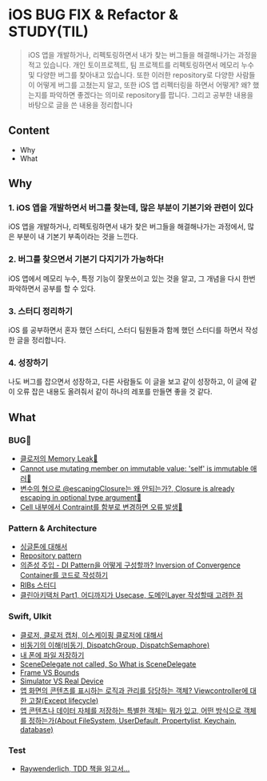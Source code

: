 # iOS BUG FIX & Refactor & STUDY(TIL)

> iOS 앱을 개발하거나, 리펙토링하면서 내가 찾는 버그들을 해결해나가는 과정을 적고 있습니다. 개인 토이프로젝트, 팀 프로젝트를 리펙토링하면서 메모리 누수 및 다양한 버그를 찾아내고 있습니다. 또한 이러한 repository로 다양한 사람들이 어떻게 버그를 고쳤는지 알고, 또한 iOS 앱 리펙터링을 하면서 어떻게? 왜? 했는지를 파악하면 좋겠다는 의미로 repository를 팝니다.
> 그리고 공부한 내용을 바탕으로 글을 쓴 내용을 정리합니다

## Content

- Why
- What

## Why

### 1. iOS 앱을 개발하면서 버그를 찾는데, 많은 부분이 기본기와 관련이 있다

iOS 앱을 개발하거나, 리펙토링하면서 내가 찾은 버그들을 해결해나가는 과정에서, 많은 부분이 내 기본기 부족이라는 것을 느낀다. 


### 2. 버그를 찾으면서 기본기 다지기가 가능하다!

iOS 앱에서 메모리 누수, 특정 기능이 잘못쓰이고 있는 것을 알고, 그 개념을 다시 한번 파악하면서 공부를 할 수 있다.

### 3. 스터디 정리하기

iOS 를 공부하면서 혼자 했던 스터디, 스터디 팀원들과 함께 했던 스터디를 하면서 작성한 글을 정리합니다.

### 4. 성장하기

나도 버그를 잡으면서 성장하고, 다른 사람들도 이 글을 보고 같이 성장하고, 이 글에 같이 오류 잡은 내용도 올려줘서 같이 하나의 레포를 만들면 좋을 것 같다.

## What
### BUG🐛
- [클로저의 Memory Leak🚨](https://guttural-tumble-39b.notion.site/Memory-Leak-7546ddb167b541d7b5c02d97f6cdec64)
- [Cannot use mutating member on immutable value: 'self' is immutable 애러🚨](https://guttural-tumble-39b.notion.site/Cannot-use-mutating-member-on-immutable-value-self-is-immutable-6f9ed1a7705746818c4a8c43bd1d9a85)
- [변수의 형으로 @escapingClosure는 왜 안되는가?, Closure is already escaping in optional type argument🚨](https://guttural-tumble-39b.notion.site/Closure-is-already-escaping-in-optional-type-argument-6ad748c18b1047769171af8fb451372e)
- [Cell 내부에서 Contraint를 함부로 변경하면 오류 발생🚨](https://guttural-tumble-39b.notion.site/Cell-Constraint-279b1e4c163946b5849fee2665fe5fef)


### Pattern & Architecture
- [싱글톤에 대해서](https://github.com/pastapeter/Studying_iOS/tree/master/%EB%AC%B8%EB%B2%95/singleton)
- [Repository pattern](https://github.com/Moms-Touch/MVVM_STUDY/blob/main/Document/Repository%20Pattern.md)
- [의존성 주입 - DI Pattern을 어떻게 구성할까? Inversion of Convergence Container를 코드로 작성하기](https://github.com/pastapeter/iOS-BUG-FIX-STUDY/blob/master/%EC%9D%98%EC%A1%B4%EC%84%B1%20%EC%A3%BC%EC%9E%85/Objects%20%26%20Their%20Dependencies.md)
- [RIBs 스터디](https://github.com/pastapeter/RIBsTutorial)
- [클린아키택처 Part1, 어디까지가 Usecase, 도메인Layer 작성할때 고려한 점](https://github.com/pastapeter/iOS-BUG-FIX-STUDY-TIL-/blob/master/CleanArchitecture/CleanArchitecture_part1.md)



### Swift, UIkit
- [클로저, 클로저 캡처, 이스케이핑 클로저에 대해서](https://github.com/pastapeter/Studying_iOS/tree/master/%EB%AC%B8%EB%B2%95/closure)
- [비동기의 이해(비동기, DispatchGroup, DispatchSemaphore)](https://github.com/pastapeter/Studying_iOS/tree/master/BankManager_concurrency) 
- [내 폰에 파일 저장하기](https://guttural-tumble-39b.notion.site/ac11a000551d45ec97acd9a4ecea970d)
- [SceneDelegate not called, So What is SceneDelegate](https://github.com/pastapeter/iOS-BUG-FIX-STUDY-TIL-/blob/master/SceneDelegate%20not%20called.md)
- [Frame VS Bounds](https://guttural-tumble-39b.notion.site/Bounds-Frame-b242b5848c48499db9d8c5521db9fd4b)
- [Simulator VS Real Device](https://guttural-tumble-39b.notion.site/29d7405c75cb4d3d9f9b7f3e944a965b)
- [앱 화면의 콘텐츠를 표시하는 로직과 관리를 담당하는 객체? Viewcontroller에 대한 고찰(Except lifecycle)](https://guttural-tumble-39b.notion.site/ViewController-87943b7be2eb41aabc7d92b0a5c0955e)
- [앱 콘텐츠나 데이터 자체를 저장하는 특별한 객체는 뭐가 있고, 어떤 방식으로 객체를 정하는가(About FileSystem, UserDefault, Propertylist, Keychain, database)](https://guttural-tumble-39b.notion.site/00b77732c86447a4a9c8435d9375e868)


### Test
- [Raywenderlich, TDD 책을 읽고서...](https://github.com/pastapeter/TDD_UnitTest_Study)
